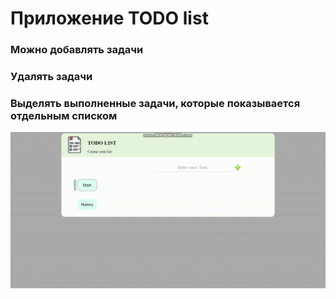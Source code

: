 # Приложение TODO list
### Можно добавлять задачи 
### Удалять задачи
### Выделять выполненные задачи, которые показывается отдельным списком
![Видео проекта](https://github.com/Kolyamilk/4.App.Todo-list/blob/main/todoList.gif)